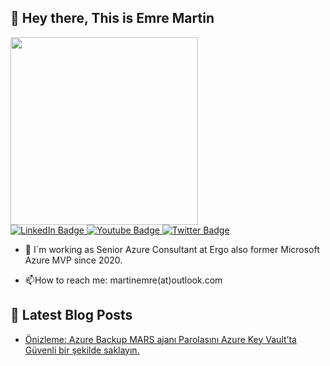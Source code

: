 ## 👋 Hey there, This is Emre Martin  

<div id="header" align="left">
  <img src="https://media.giphy.com/media/bk8UGCysurqC2gmJ0o/giphy.gif" width="300"/>
</div>
<div id="badges"  align="left" >
  <a href="[your-linkedin-URL](https://www.linkedin.com/in/martinemre/)">
    <img src="https://img.shields.io/badge/LinkedIn-blue?style=for-the-badge&logo=linkedin&logoColor=white" alt="LinkedIn Badge"/>
  </a>
  <a href="your-youtube-URL">
    <img src="https://img.shields.io/badge/YouTube-red?style=for-the-badge&logo=youtube&logoColor=white" alt="Youtube Badge"/>
  </a>
  <a href="https://x.com/emr3martin?t=rQD5H0AYuUFkWg3nthiu8w&s=09">
    <img src="https://img.shields.io/badge/Twitter-blue?style=for-the-badge&logo=twitter&logoColor=white" alt="Twitter Badge"/>
  </a>   
</div>

- :telescope: I`m working as Senior Azure Consultant at Ergo also former Microsoft Azure MVP since 2020.

- :mailbox:How to reach me: martinemre(at)outlook.com
  
## 📩 Latest Blog Posts 
<!-- BLOG-POST-LIST:START -->
- [Önizleme: Azure Backup MARS ajanı Parolasını Azure Key Vault’ta Güvenli bir şekilde saklayın.](https://martin3mre.github.io/tr/azure%20security/Azure-Notes-001/)
<!-- BLOG-POST-LIST:END -->

